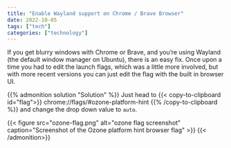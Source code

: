 ```yaml
---
title: "Enable Wayland support on Chrome / Brave Browser"
date: 2022-10-05
tags: ["tech"]
categories: ["technology"]
---
```


If you get blurry windows with Chrome or Brave, and you’re using Wayland (the default window manager on Ubuntu), there is an easy fix. Once upon a time you had to edit the launch flags, which was a little more involved, but with more recent versions you can just edit the flag with the built in browser UI.

{{% admonition solution "Solution" %}}
Just head to {{< copy-to-clipboard id="flag">}} chrome://flags/#ozone-platform-hint {{% /copy-to-clipboard %}} and change the drop down value to `auto`.

{{< figure src="ozone-flag.png" alt="ozone flag screenshot" caption="Screenshot of the Ozone platform hint browser flag" >}}
{{< /admonition>}}
